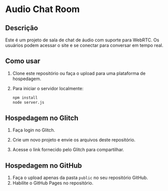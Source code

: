 # Audio Chat Room

## Descrição
Este é um projeto de sala de chat de áudio com suporte para WebRTC. Os usuários podem acessar o site e se conectar para conversar em tempo real.

## Como usar
1. Clone este repositório ou faça o upload para uma plataforma de hospedagem.
2. Para iniciar o servidor localmente:

   ```bash
   npm install
   node server.js
   ```

## Hospedagem no Glitch
1. Faça login no Glitch.

2. Crie um novo projeto e envie os arquivos deste repositório.

3. Acesse o link fornecido pelo Glitch para compartilhar.

## Hospedagem no GitHub
1. Faça o upload apenas da pasta `public` no seu repositório GitHub.
2. Habilite o GitHub Pages no repositório.
